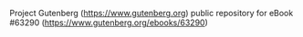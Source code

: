 Project Gutenberg (https://www.gutenberg.org) public repository for eBook #63290 (https://www.gutenberg.org/ebooks/63290)
